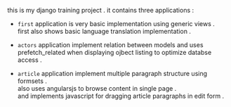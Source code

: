 this is my django training project .
it contains three applications :

- `first` application is very basic implementation using generic views .  
first also shows basic language translation implementation .  

- `actors` application implement relation between models and uses prefetch_related when displaying ojbect listing to optimize databse access .

- `article` application implement multiple paragraph structure using formsets .  
also uses angularsjs to browse content in single page .  
and implements javascript for dragging article paragraphs in edit form .  
